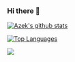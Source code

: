 ### Hi there 👋

[![Azek's github stats](https://github-readme-stats.vercel.app/api?username=SudoAzek&count_private=true&show_icons=true)](https://github.com/SudoAzek/github-readme-stats&theme=gradient)

[![Top Languages](https://github-readme-stats.vercel.app/api/top-langs/?username=SudoAzek&langs_count=8)](https://github.com/SudoAzek/github-readme-stats)

![](https://komarev.com/ghpvc/?username=SudoAzek)
<!--
**SudoAzek/SudoAzek** is a ✨ _special_ ✨ repository because its `README.md` (this file) appears on your GitHub profile.

Here are some ideas to get you started:

- 🔭 I’m currently working on ...
- 🌱 I’m currently learning ...
- 👯 I’m looking to collaborate on ...
- 🤔 I’m looking for help with ...
- 💬 Ask me about ...
- 📫 How to reach me: ...
- 😄 Pronouns: ...
- ⚡ Fun fact: ...
-->
